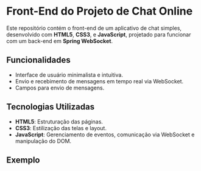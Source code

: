 # Front-End do Projeto de Chat Online

Este repositório contém o front-end de um aplicativo de chat simples, desenvolvido com **HTML5**, **CSS3**, e **JavaScript**, projetado para funcionar com um back-end em **Spring WebSocket**.

## Funcionalidades

- Interface de usuário minimalista e intuitiva.
- Envio e recebimento de mensagens em tempo real via WebSocket.
- Campos para envio de mensagens.

## Tecnologias Utilizadas

- **HTML5**: Estruturação das páginas.
- **CSS3**: Estilização das telas e layout.
- **JavaScript**: Gerenciamento de eventos, comunicação via WebSocket e manipulação do DOM.

## Exemplo

